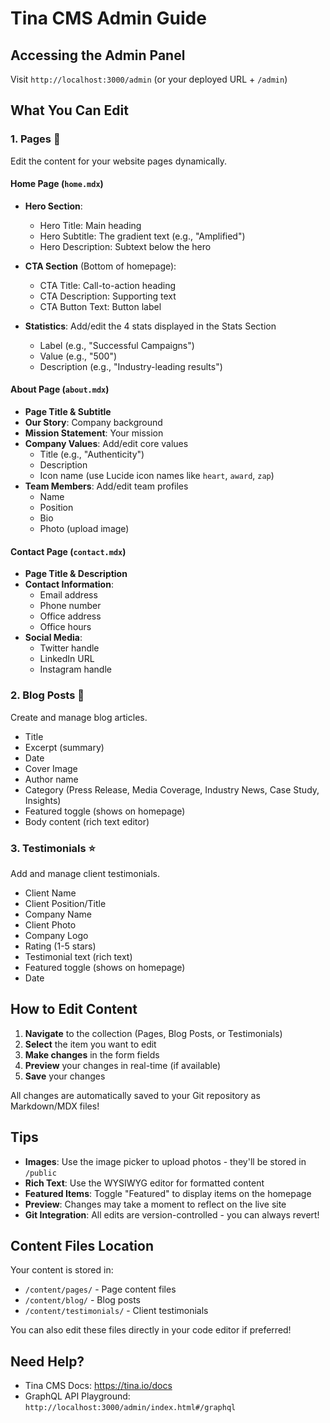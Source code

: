 # Tina CMS Admin Guide

## Accessing the Admin Panel

Visit `http://localhost:3000/admin` (or your deployed URL + `/admin`)

## What You Can Edit

### 1. **Pages** 📄

Edit the content for your website pages dynamically.

#### Home Page (`home.mdx`)

- **Hero Section**:

  - Hero Title: Main heading
  - Hero Subtitle: The gradient text (e.g., "Amplified")
  - Hero Description: Subtext below the hero

- **CTA Section** (Bottom of homepage):

  - CTA Title: Call-to-action heading
  - CTA Description: Supporting text
  - CTA Button Text: Button label

- **Statistics**: Add/edit the 4 stats displayed in the Stats Section
  - Label (e.g., "Successful Campaigns")
  - Value (e.g., "500")
  - Description (e.g., "Industry-leading results")

#### About Page (`about.mdx`)

- **Page Title & Subtitle**
- **Our Story**: Company background
- **Mission Statement**: Your mission
- **Company Values**: Add/edit core values
  - Title (e.g., "Authenticity")
  - Description
  - Icon name (use Lucide icon names like `heart`, `award`, `zap`)
- **Team Members**: Add/edit team profiles
  - Name
  - Position
  - Bio
  - Photo (upload image)

#### Contact Page (`contact.mdx`)

- **Page Title & Description**
- **Contact Information**:
  - Email address
  - Phone number
  - Office address
  - Office hours
- **Social Media**:
  - Twitter handle
  - LinkedIn URL
  - Instagram handle

### 2. **Blog Posts** 📝

Create and manage blog articles.

- Title
- Excerpt (summary)
- Date
- Cover Image
- Author name
- Category (Press Release, Media Coverage, Industry News, Case Study, Insights)
- Featured toggle (shows on homepage)
- Body content (rich text editor)

### 3. **Testimonials** ⭐

Add and manage client testimonials.

- Client Name
- Client Position/Title
- Company Name
- Client Photo
- Company Logo
- Rating (1-5 stars)
- Testimonial text (rich text)
- Featured toggle (shows on homepage)
- Date

## How to Edit Content

1. **Navigate** to the collection (Pages, Blog Posts, or Testimonials)
2. **Select** the item you want to edit
3. **Make changes** in the form fields
4. **Preview** your changes in real-time (if available)
5. **Save** your changes

All changes are automatically saved to your Git repository as Markdown/MDX files!

## Tips

- **Images**: Use the image picker to upload photos - they'll be stored in `/public`
- **Rich Text**: Use the WYSIWYG editor for formatted content
- **Featured Items**: Toggle "Featured" to display items on the homepage
- **Preview**: Changes may take a moment to reflect on the live site
- **Git Integration**: All edits are version-controlled - you can always revert!

## Content Files Location

Your content is stored in:

- `/content/pages/` - Page content files
- `/content/blog/` - Blog posts
- `/content/testimonials/` - Client testimonials

You can also edit these files directly in your code editor if preferred!

## Need Help?

- Tina CMS Docs: https://tina.io/docs
- GraphQL API Playground: `http://localhost:3000/admin/index.html#/graphql`
